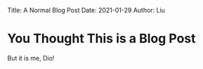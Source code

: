 Title: A Normal Blog Post
Date: 2021-01-29
Author: Liu


# You Thought This is a Blog Post

But it is me, Dio!
